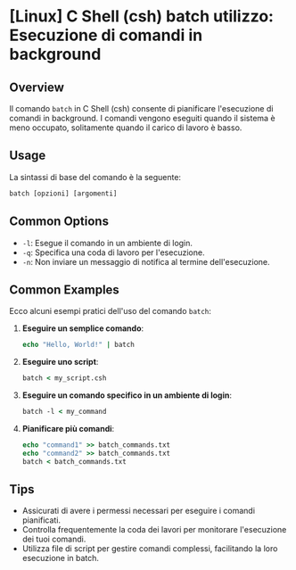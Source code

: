 # [Linux] C Shell (csh) batch utilizzo: Esecuzione di comandi in background

## Overview
Il comando `batch` in C Shell (csh) consente di pianificare l'esecuzione di comandi in background. I comandi vengono eseguiti quando il sistema è meno occupato, solitamente quando il carico di lavoro è basso.

## Usage
La sintassi di base del comando è la seguente:

```csh
batch [opzioni] [argomenti]
```

## Common Options
- `-l`: Esegue il comando in un ambiente di login.
- `-q`: Specifica una coda di lavoro per l'esecuzione.
- `-n`: Non inviare un messaggio di notifica al termine dell'esecuzione.

## Common Examples
Ecco alcuni esempi pratici dell'uso del comando `batch`:

1. **Eseguire un semplice comando**:
   ```csh
   echo "Hello, World!" | batch
   ```

2. **Eseguire uno script**:
   ```csh
   batch < my_script.csh
   ```

3. **Eseguire un comando specifico in un ambiente di login**:
   ```csh
   batch -l < my_command
   ```

4. **Pianificare più comandi**:
   ```csh
   echo "command1" >> batch_commands.txt
   echo "command2" >> batch_commands.txt
   batch < batch_commands.txt
   ```

## Tips
- Assicurati di avere i permessi necessari per eseguire i comandi pianificati.
- Controlla frequentemente la coda dei lavori per monitorare l'esecuzione dei tuoi comandi.
- Utilizza file di script per gestire comandi complessi, facilitando la loro esecuzione in batch.